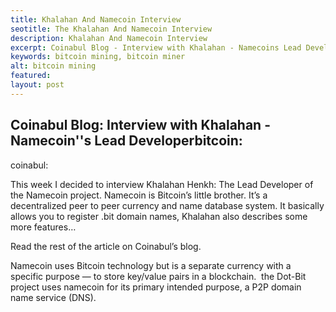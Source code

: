 ```yaml
---
title: Khalahan And Namecoin Interview
seotitle: The Khalahan And Namecoin Interview
description: Khalahan And Namecoin Interview
excerpt: Coinabul Blog - Interview with Khalahan - Namecoins Lead Developer bitcoin
keywords: bitcoin mining, bitcoin miner
alt: bitcoin mining
featured: 
layout: post
---
```


<h2>Coinabul Blog: Interview with Khalahan - Namecoin''s Lead Developerbitcoin:</h2>

<p>coinabul:<p>

<p>This week I decided to interview Khalahan Henkh: The Lead Developer of the Namecoin project. Namecoin is Bitcoin’s little brother. It’s a decentralized peer to peer currency and name database system. It basically allows you to register .bit domain names, Khalahan also describes some more features…<p>

<p>Read the rest of the article on Coinabul’s blog.<p>
<p>Namecoin uses Bitcoin technology but is a separate currency with a specific purpose — to store key/value pairs in a blockchain.  the Dot-Bit project uses namecoin for its primary intended purpose, a P2P domain name service (DNS).<p>

